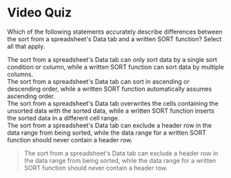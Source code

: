 # Video Quiz
Which of the following statements accurately describe differences between the sort from a spreadsheet's Data tab and a written SORT function? Select all that apply.

The sort from a spreadsheet's Data tab can only sort data by a single sort condition or column, while a written SORT function can sort data by multiple columns.    
The sort from a spreadsheet's Data tab can sort in ascending or descending order, while a written SORT function automatically assumes ascending order.    
The sort from a spreadsheet's Data tab overwrites the cells containing the unsorted data with the sorted data, while a written SORT function inserts the sorted data in a different cell range.   
The sort from a spreadsheet's Data tab can exclude a header row in the data range from being sorted, while the data range for a written SORT function should never contain a header row.    

> The sort from a spreadsheet's Data tab can exclude a header row in the data range from being sorted, while the data range for a written SORT function should never contain a header row.
